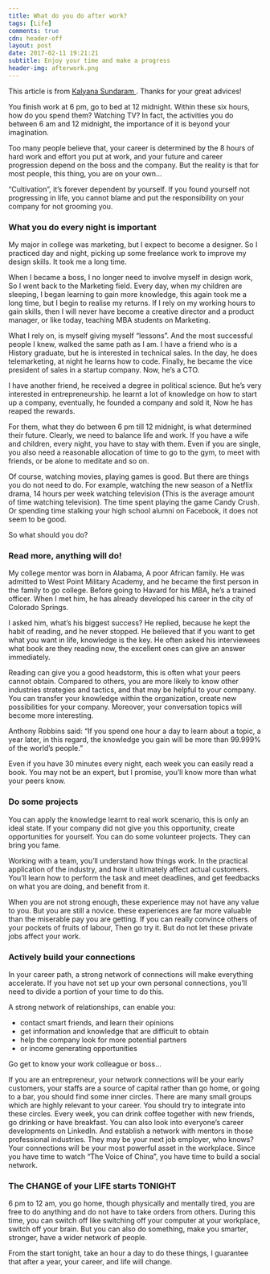 ```yaml
---
title: What do you do after work?
tags: [Life]
comments: true
cdn: header-off
layout: post
date: 2017-02-11 19:21:21
subtitle: Enjoy your time and make a progress
header-img: afterwork.png
---
```


This article is from [Kalyana Sundaram
](https://www.linkedin.com/pulse/after-work-what-determines-your-future-spend-one-hour-sundaram). Thanks for your great advices!

You finish work at 6 pm, go to bed at 12 midnight. Within these six hours, how do you spend them? Watching TV?
In fact, the activities you do between 6 am and 12 midnight, the importance of it is beyond your imagination.

Too many people believe that, your career is determined by the 8 hours of hard work and effort you put at work, and your future and career progression depend on the boss and the company. But the reality is that for most people, this thing, you are on your own…


“Cultivation”, it’s forever dependent by yourself. If you found yourself not progressing in life, you cannot blame and put the responsibility on your company for not grooming you.

<!--more-->

### What you do every night is important

My major in college was marketing, but I expect to become a designer. So I practiced day and night, picking up some freelance work to improve my design skills. It took me a long time.

When I became a boss, I no longer need to involve myself in design work, So I went back to the Marketing field. Every day, when my children are sleeping, I began learning to gain more knowledge, this again took me a long time, but I begin to realise my returns. If I rely on my working hours to gain skills, then I will never have become a creative director and a product manager, or like today, teaching MBA students on Marketing.

What I rely on, is myself giving myself “lessons”. And the most successful people I knew, walked the same path as I am. I have a friend who is a History graduate, but he is interested in technical sales. In the day, he does telemarketing, at night he learns how to code. Finally, he became the vice president of sales in a startup company. Now, he’s a CTO.

I have another friend, he received a degree in political science. But he’s very interested in entrepreneurship. he learnt a lot of knowledge on how to start up a company, eventually, he founded a company and sold it, Now he has reaped the rewards.

For them, what they do between 6 pm till 12 midnight, is what determined their future. Clearly, we need to balance life and work. If you have a wife and children, every night, you have to stay with them. Even if you are single, you also need a reasonable allocation of time to go to the gym, to meet with friends, or be alone to meditate and so on.

Of course, watching movies, playing games is good. But there are things you do not need to do. For example, watching the new season of a Netflix drama, 14 hours per week watching television (This is the average amount of time watching television). The time spent playing the game Candy Crush. Or spending time stalking your high school alumni on Facebook, it does not seem to be good.

So what should you do?

### Read more, anything will do!

My college mentor was born in Alabama, A poor African family. He was admitted to West Point Military Academy, and he became the first person in the family to go college. Before going to Havard for his MBA, he’s a trained officer. When I met him, he has already developed his career in the city of Colorado Springs.

I asked him, what’s his biggest success? He replied, because he kept the habit of reading, and he never stopped. He believed that if you want to get what you want in life, knowledge is the key. He often asked his interviewees what book are they reading now, the excellent ones can give an answer immediately.

Reading can give you a good headstorm, this is often what your peers cannot obtain. Compared to others, you are more likely to know other industries strategies and tactics, and that may be helpful to your company. You can transfer your knowledge within the organization, create new possibilities for your company. Moreover, your conversation topics will become more interesting.

Anthony Robbins said: “If you spend one hour a day to learn about a topic, a year later, in this regard, the knowledge you gain will be more than 99.999% of the world’s people.”

Even if you have 30 minutes every night, each week you can easily read a book. You may not be an expert, but I promise, you’ll know more than what your peers know.

### Do some projects

You can apply the knowledge learnt to real work scenario, this is only an ideal state. If your company did not give you this opportunity, create opportunities for yourself. You can do some volunteer projects. They can bring you fame.

Working with a team, you’ll understand how things work. In the practical application of the industry, and how it ultimately affect actual customers. You’ll learn how to perform the task and meet deadlines, and get feedbacks on what you are doing, and benefit from it.

When you are not strong enough, these experience may not have any value to you. But you are still a novice. these experiences are far more valuable than the miserable pay you are getting. If you can really convince others of your pockets of fruits of labour, Then go try it. But do not let these private jobs affect your work.

### Actively build your connections

In your career path, a strong network of connections will make everything accelerate. If you have not set up your own personal connections, you’ll need to divide a portion of your time to do this.

A strong network of relationships, can enable you:
- contact smart friends, and learn their opinions
- get information and knowledge that are difficult to obtain
- help the company look for more potential partners
- or income generating opportunities

Go get to know your work colleague or boss…

If you are an entrepreneur, your network connections will be your early customers, your staffs are a source of capital rather than go home, or going to a bar, you should find some inner circles. There are many small groups which are highly relevant to your career. You should try to integrate into these circles. Every week, you can drink coffee together with new friends, go drinking or have breakfast. You can also look into everyone’s career developments on LinkedIn. And establish a network with mentors in those professional industries. They may be your next job employer, who knows? Your connections will be your most powerful asset in the workplace. Since you have time to watch “The Voice of China”, you have time to build a social network.

### The CHANGE of your LIFE starts TONIGHT

6 pm to 12 am, you go home, though physically and mentally tired, you are free to do anything and do not have to take orders from others. During this time, you can switch off like switching off your computer at your workplace, switch off your brain. But you can also do something, make you smarter, stronger, have a wider network of people.

From the start tonight, take an hour a day to do these things, I guarantee that after a year, your career, and life will change.

